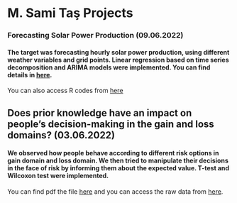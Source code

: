 # M. Sami Taş Projects

### Forecasting Solar Power Production (09.06.2022)
#### The target was forecasting hourly solar power production, using different weather variables and grid points. Linear regression based on time series decomposition and ARIMA models were implemented. You can find details in [here](/files/Forecasting_Solar_Power_Production.html).
You can also access R codes from [here](/files/R_codes_for_Forecasting_Solar_Power_Production.R)


## Does prior knowledge have an impact on people’s decision-making in the gain and loss domains? (03.06.2022)
#### We observed how people behave according to different risk options in gain domain and loss domain. We then tried to manipulate their decisions in the face of risk by informing them about the expected value. T-test and Wilcoxon test were implemented. 
You can find pdf the file [here](/files/EC438-Group_Experiment.pdf) and you can access the raw data from [here](/files/EC438-Group_Experiment-Raw_Data.xlsx).
